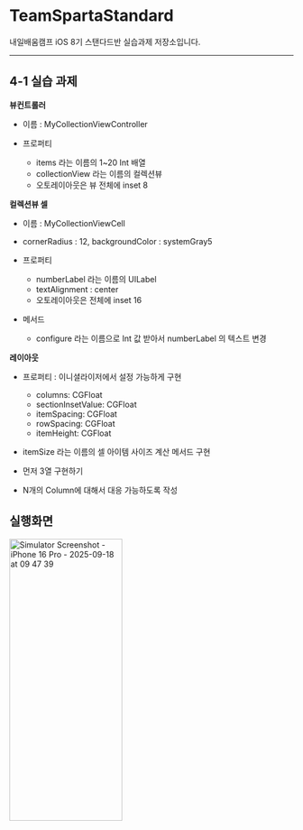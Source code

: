 # TeamSpartaStandard

내일배움캠프 iOS 8기 스탠다드반 실습과제 저장소입니다.

---
## 4-1 실습 과제 

**뷰컨트롤러**
  - 이름 : MyCollectionViewController
  
  - 프로퍼티
    - items 라는 이름의 1~20 Int 배열
    - collectionView 라는 이름의 컬렉션뷰
    - 오토레이아웃은 뷰 전체에 inset 8


**컬렉션뷰 셀**
  - 이름 : MyCollectionViewCell

  - cornerRadius : 12, backgroundColor : systemGray5

  - 프로퍼티
    - numberLabel 라는 이름의 UILabel
    - textAlignment : center
    - 오토레이아웃은 전체에 inset 16
  - 메서드
    - configure 라는 이름으로 Int 값 받아서 numberLabel 의 텍스트 변경 

**레이아웃**
  - 프로퍼티 : 이니셜라이저에서 설정 가능하게 구현
    - columns: CGFloat
    - sectionInsetValue: CGFloat
    - itemSpacing: CGFloat
    - rowSpacing: CGFloat
    - itemHeight: CGFloat
  
  - itemSize 라는 이름의 셀 아이템 사이즈 계산 메서드 구현
  - 먼저 3열 구현하기
  - N개의 Column에 대해서 대응 가능하도록 작성

## 실행화면

<img width="200" height="500" alt="Simulator Screenshot - iPhone 16 Pro - 2025-09-18 at 09 47 39" src="https://github.com/user-attachments/assets/d50905ab-a1ee-445e-b22d-c7d9a4d0f535" />
